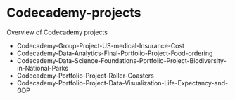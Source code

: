 # Codecademy-projects
Overview of Codecademy projects
- Codecademy-Group-Project-US-medical-Insurance-Cost
- Codecademy-Data-Analytics-Final-Portfolio-Project-Food-ordering
- Codecademy-Data-Science-Foundations-Portfolio-Project-Biodiversity-in-National-Parks
- Codecademy-Portfolio-Project-Roller-Coasters
- Codecademy-Portfolio-Project-Data-Visualization-Life-Expectancy-and-GDP


